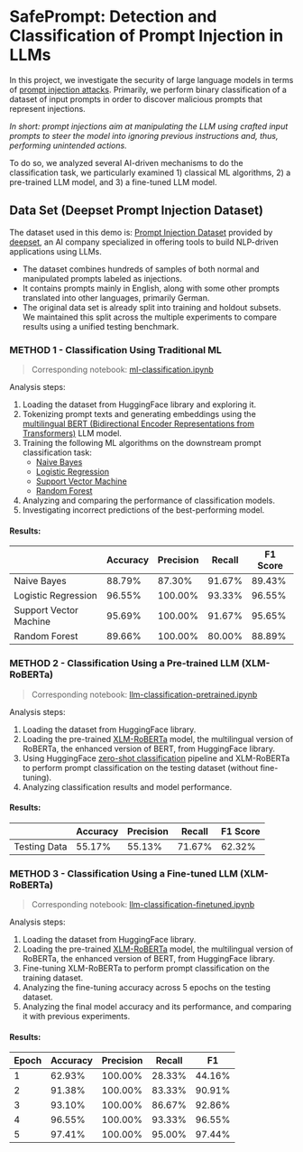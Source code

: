# SafePrompt: Detection and Classification of Prompt Injection in LLMs
In this project, we investigate the security of large language models in terms of [prompt injection attacks](https://www.techopedia.com/definition/prompt-injection-attack). Primarily, we perform binary classification of a dataset of input prompts in order to discover malicious prompts that represent injections.

*In short: prompt injections aim at manipulating the LLM using crafted input prompts to steer the model into ignoring previous instructions and, thus, performing unintended actions.*

To do so, we analyzed several AI-driven mechanisms to do the classification task, we particularly examined 1) classical ML algorithms, 2) a pre-trained LLM model, and 3) a fine-tuned LLM model.


## Data Set (Deepset Prompt Injection Dataset)
The dataset used in this demo is: [Prompt Injection Dataset](https://huggingface.co/datasets/deepset/prompt-injections) provided by [deepset](https://www.deepset.ai/), an AI company specialized in offering tools to build NLP-driven applications using LLMs. <br/>
- The dataset combines hundreds of samples of both normal and manipulated prompts labeled as injections.
- It contains prompts mainly in English, along with some other prompts translated into other languages, primarily German.
- The original data set is already split into training and holdout subsets. We maintained this split across the multiple experiments to compare results using a unified testing benchmark.


### METHOD 1 - Classification Using Traditional ML
> Corresponding notebook:  [ml-classification.ipynb](https://github.com/sinanw/llm-security-prompt-injection/blob/main/notebooks/1-ml-classification.ipynb)

Analysis steps:
1. Loading the dataset from HuggingFace library and exploring it.
2. Tokenizing prompt texts and generating embeddings using the [multilingual BERT (Bidirectional Encoder Representations from Transformers)](https://huggingface.co/bert-base-multilingual-uncased) LLM model.
3. Training the following ML algorithms on the downstream prompt classification task:
    - [Naive Bayes](https://scikit-learn.org/stable/modules/generated/sklearn.naive_bayes.GaussianNB.html)
    - [Logistic Regression](https://scikit-learn.org/stable/modules/generated/sklearn.linear_model.LogisticRegression.html)
    - [Support Vector Machine](https://scikit-learn.org/stable/modules/svm.html)
    - [Random Forest](https://scikit-learn.org/stable/modules/generated/sklearn.ensemble.RandomForestClassifier.html)
4. Analyzing and comparing the performance of classification models.
5. Investigating incorrect predictions of the best-performing model.

#### Results:
|                      | Accuracy | Precision | Recall   | F1 Score |
|----------------------|----------|-----------|----------|----------|
| Naive Bayes          | 88.79%   | 87.30%    | 91.67%   | 89.43%   |
| Logistic Regression  | 96.55%   | 100.00%   | 93.33%   | 96.55%   |
| Support Vector Machine | 95.69% | 100.00%   | 91.67%   | 95.65%   |
| Random Forest        | 89.66%   | 100.00%   | 80.00%   | 88.89%   |


### METHOD 2 - Classification Using a Pre-trained LLM (XLM-RoBERTa)
> Corresponding notebook:  [llm-classification-pretrained.ipynb](https://github.com/sinanw/llm-security-prompt-injection/blob/main/notebooks/2-llm-classification-pretrained.ipynb)

Analysis steps:
1. Loading the dataset from HuggingFace library.
2. Loading the pre-trained [XLM-RoBERTa](https://huggingface.co/xlm-roberta-large) model, the multilingual version of RoBERTa, the enhanced version of BERT, from HuggingFace library.
3. Using HuggingFace [zero-shot classification](https://huggingface.co/tasks/zero-shot-classification) pipeline and XLM-RoBERTa to perform prompt classification on the testing dataset (without fine-tuning).
4. Analyzing classification results and model performance.

#### Results:
|              | Accuracy | Precision | Recall   | F1 Score |
|--------------|----------|-----------|----------|----------|
| Testing Data | 55.17%   | 55.13%    | 71.67%   | 62.32%   |


### METHOD 3 - Classification Using a Fine-tuned LLM (XLM-RoBERTa)
> Corresponding notebook:  [llm-classification-finetuned.ipynb](https://github.com/sinanw/llm-security-prompt-injection/blob/main/notebooks/3-llm-classification-finetuned.ipynb)

Analysis steps:
1. Loading the dataset from HuggingFace library.
2. Loading the pre-trained [XLM-RoBERTa](https://huggingface.co/xlm-roberta-large) model, the multilingual version of RoBERTa, the enhanced version of BERT, from HuggingFace library.
3. Fine-tuning XLM-RoBERTa to perform prompt classification on the training dataset.
4. Analyzing the fine-tuning accuracy across 5 epochs on the testing dataset.
5. Analyzing the final model accuracy and its performance, and comparing it with previous experiments.

#### Results:
| Epoch | Accuracy | Precision | Recall   | F1      |
|-------|----------|-----------|----------|---------|
| 1     | 62.93%   | 100.00%   | 28.33%   | 44.16%  |
| 2     | 91.38%   | 100.00%   | 83.33%   | 90.91%  |
| 3     | 93.10%   | 100.00%   | 86.67%   | 92.86%  |
| 4     | 96.55%   | 100.00%   | 93.33%   | 96.55%  |
| 5     | 97.41%   | 100.00%   | 95.00%   | 97.44%  |












